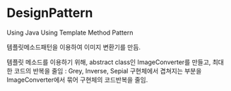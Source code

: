 # DesignPattern
Using Java
Using  Template Method Pattern

템플릿메소드패턴을 이용하여 이미지 변환기를 만듬.

템플릿 메소드를 이용하기 위해, abstract class인 ImageConverter를 만들고, 최대한 코드의 반복을 줄임
: Grey, Inverse, Sepial 구현체에서 겹쳐지는 부분을 ImageConverter에서 묶어 구현체의 코드반복을 줄임.
